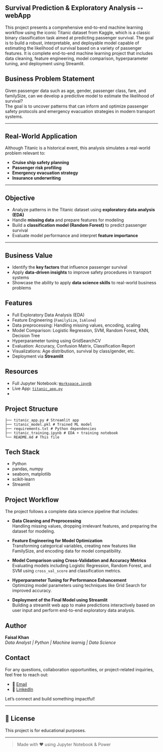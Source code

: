 ## Survival Prediction & Exploratory Analysis -- webApp

This project presents a comprehensive end-to-end machine learning workflow using the iconic Titanic dataset from Kaggle, which is a classic binary classification task aimed at predicting passenger survival. The goal is to build a robust, interpretable, and deployable model capable of estimating the likelihood of survival based on a variety of passenger features. It is complete end-to-end machine learning project that includes data cleaning, feature engineering, model comparison, hyperparameter tuning, and deployment using Streamlit.

<h2><b>Business Problem Statement</b></h2>

Given passenger data such as age, gender, passenger class, fare, and familySize, can we develop a predictive model to estimate the likelihood of survival?<br>
The goal is to uncover patterns that can inform and optimize passenger safety protocols and emergency evacuation strategies in modern transport systems.

<hr>

<h2><b>Real-World Application</b></h2>

Although Titanic is a historical event, this analysis simulates a real-world problem relevant to:

<ul>
  <li><b>Cruise ship safety planning</b></li>
  <li><b>Passenger risk profiling</b></li>
  <li><b>Emergency evacuation strategy</b></li>
  <li><b>Insurance underwriting</b></li>
</ul>

<hr>

<h2><b>Objective</b></h2>

<ul>
  <li>Analyze patterns in the Titanic dataset using <b>exploratory data analysis (EDA)</b></li>
  <li>Handle <b>missing data</b> and prepare features for modeling</li>
  <li>Build a <b>classification model (Random Forest)</b> to predict passenger survival</li>
  <li>Evaluate model performance and interpret <b>feature importance</b></li>
</ul>

<hr>

<h2><b>Business Value</b></h2>

<ul>
  <li>Identify the <b>key factors</b> that influence passenger survival</li>
  <li>Apply <b>data-driven insights</b> to improve safety procedures in transport systems</li>
  <li>Showcase the ability to apply <b>data science skills</b> to real-world business problems</li>
</ul>

</div>


## Features

- Full Exploratory Data Analysis (EDA)
- Feature Engineering (`FamilySize`, `IsAlone`)
- Data preprocessing: Handling missing values, encoding, scaling
- Model Comparison: Logistic Regression, SVM, Random Forest, KNN, Decision Tree
- Hyperparameter tuning using GridSearchCV
- Evaluation: Accuracy, Confusion Matrix, Classification Report
- Visualizations: Age distribution, survival by class/gender, etc.
- Deployment via **Streamlit**

## Resources

- Full Jupyter Notebook: [`Workspace.ipynb`](Workspace.ipynb)
- Live App: [`titanic_app.py`](https://faisal-khann-titanic-survival-predictor-app-hywqlp.streamlit.app/)
- 

## Project Structure
    ├── titanic_app.py # Streamlit app
    ├── titanic_model.pkl # Trained ML model
    ├── requirements.txt # Python dependencies
    ├── titanic_training.ipynb # EDA + training notebook
    └── README.md # This file

## Tech Stack

- Python
- pandas, numpy
- seaborn, matplotlib
- scikit-learn
- Streamlit

## Project Workflow

The project follows a complete data science pipeline that includes:

- **Data Cleaning and Preprocessing**  
  Handling missing values, dropping irrelevant features, and preparing the dataset for modeling.

- **Feature Engineering for Model Optimization**  
  Transforming categorical variables, creating new features like FamilySize, and encoding data for model compatibility.

- **Model Comparison using Cross-Validation and Accuracy Metrics**  
  Evaluating models including Logistic Regression, Random Forest, and SVM using `cross_val_score` and classification metrics.

- **Hyperparameter Tuning for Performance Enhancement**  
  Optimizing model parameters using techniques like Grid Search for improved accuracy.

- **Deployment of the Final Model using Streamlit**  
  Building a streamlit web app to make predictions interactively based on user input and perform end-to-end exploratory data analysis.

<!--## Sample Screenshot

(Add a screenshot of your Streamlit app here if you want)

--->
## Author

**Faisal Khan**  
*Data Analyst | Python | Machine learnig | Data Science*

## Contact

For any questions, collaboration opportunities, or project-related inquiries, feel free to reach out:

- 📧 [Email](mailto:thisside.faisalkhan@example.com)  
- 💼 [LinkedIn](http://www.linkedin.com/in/faisal-khan-332b882bb)

Let’s connect and build something impactful!

---
## 📌 License

This project is for educational purposes.

---
> Made with ❤️ using Jupyter Notebook & Power 



